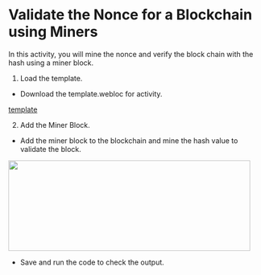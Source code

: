 Validate the Nonce for a Blockchain using Miners 
=====================


In this activity, you will mine the nonce and verify the block chain with the hash using a miner block.


1. Load the template.
* Download the template.webloc for activity.


<a href= "https://s3-whjr-curriculum-uploads.whjr.online/0c537fe7-db08-481a-8503-9e9c385fe527.webloc">template</a>


2. Add the Miner Block.
*  Add the miner block to the blockchain and mine the hash value to validate the block.


<img src= "https://s3-whjr-curriculum-uploads.whjr.online/fc7d43c7-e42c-417c-a783-e83d91905c17.png" width = "480" height = "180">




* Save and run the code to check the output.
